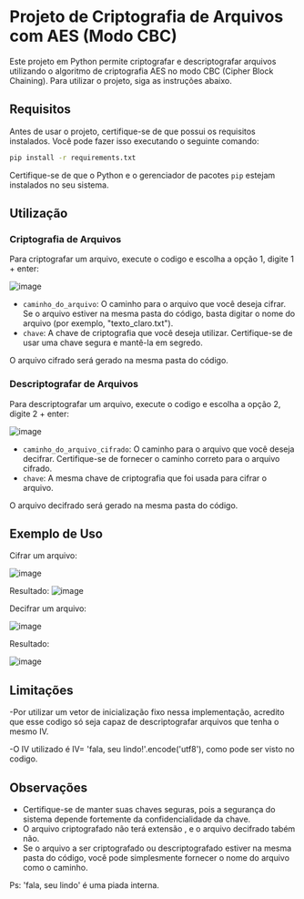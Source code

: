 #  Projeto de Criptografia de Arquivos com AES (Modo CBC)

Este projeto em Python permite criptografar e descriptografar arquivos utilizando o algoritmo de criptografia AES no modo CBC (Cipher Block Chaining). Para utilizar o projeto, siga as instruções abaixo.

## Requisitos

Antes de usar o projeto, certifique-se de que possui os requisitos instalados. Você pode fazer isso executando o seguinte comando:

```bash
pip install -r requirements.txt
```

Certifique-se de que o Python e o gerenciador de pacotes `pip` estejam instalados no seu sistema.

## Utilização

### Criptografia de Arquivos

Para criptografar um arquivo, execute o codigo e escolha a opção 1, digite 1 + enter:

![image](https://github.com/aureliodeboa/Aes/assets/53971991/6163e0b0-7a75-4c93-9762-98aa2afbb698)


- `caminho_do_arquivo`: O caminho para o arquivo que você deseja cifrar. Se o arquivo estiver na mesma pasta do código, basta digitar o nome do arquivo (por exemplo, "texto_claro.txt").
- `chave`: A chave de criptografia que você deseja utilizar. Certifique-se de usar uma chave segura e mantê-la em segredo.

O arquivo cifrado será gerado na mesma pasta do código.

### Descriptografar de Arquivos

Para descriptografar um arquivo, execute o codigo e escolha a opção 2, digite 2 + enter:

![image](https://github.com/aureliodeboa/Aes/assets/53971991/6163e0b0-7a75-4c93-9762-98aa2afbb698)

- `caminho_do_arquivo_cifrado`: O caminho para o arquivo que você deseja decifrar. Certifique-se de fornecer o caminho correto para o arquivo cifrado.
- `chave`: A mesma chave de criptografia que foi usada para cifrar o arquivo.


O arquivo decifrado será gerado na mesma pasta do código.

## Exemplo de Uso

Cifrar um arquivo:

![image](https://github.com/aureliodeboa/Aes/assets/53971991/d2353926-8f9c-4e58-9fa3-2f6812bab721)

Resultado:
![image](https://github.com/aureliodeboa/Aes/assets/53971991/512806c7-8ab7-4a79-a651-2389d000e2ef)


Decifrar um arquivo:

![image](https://github.com/aureliodeboa/Aes/assets/53971991/b80e9bd2-2086-4531-a63f-d433d7f73d3c)

Resultado:

![image](https://github.com/aureliodeboa/Aes/assets/53971991/84a63417-3704-4e29-8601-490f6066c9d7)




## Limitações
-Por utilizar um vetor de inicialização fixo nessa implementação, acredito que esse codigo só seja capaz de descriptografar arquivos que tenha o mesmo IV.

-O IV utilizado é IV= 'fala, seu lindo!'.encode('utf8'), como pode ser visto no codigo.


## Observações

- Certifique-se de manter suas chaves seguras, pois a segurança do sistema depende fortemente da confidencialidade da chave.
- O arquivo criptografado não  terá  extensão , e o arquivo decifrado tabém não.
- Se o arquivo a ser criptografado ou descriptografado estiver na mesma pasta do código, você pode simplesmente fornecer o nome do arquivo como o caminho.

Ps: 'fala, seu lindo' é uma piada interna.
